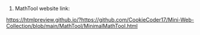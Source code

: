 1. MathTool website link:

https://htmlpreview.github.io/?https://github.com/CookieCoder17/Mini-Web-Collection/blob/main/MathTool/MinimalMathTool.html
